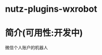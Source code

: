 nutz-plugins-wxrobot
==================================

简介(可用性:开发中)
==================================

微信个人账户的机器人